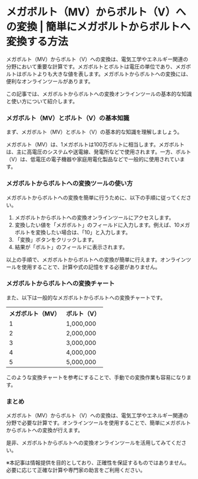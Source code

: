 メガボルト（MV）からボルト（V）への変換 | 簡単にメガボルトからボルトへ変換する方法
============================================

メガボルト（MV）からボルト（V）への変換は、電気工学やエネルギー関連の分野において重要な計算です。メガボルトとボルトは電圧の単位であり、メガボルトはボルトよりも大きな値を表します。メガボルトからボルトへの変換には、便利なオンラインツールがあります。

この記事では、メガボルトからボルトへの変換オンラインツールの基本的な知識と使い方について紹介します。

### メガボルト（MV）とボルト（V）の基本知識

まず、メガボルト（MV）とボルト（V）の基本的な知識を理解しましょう。

メガボルト（MV）は、1メガボルトは100万ボルトに相当します。メガボルトは、主に高電圧のシステムや送電線、発電所などで使用されます。一方、ボルト（V）は、低電圧の電子機器や家庭用電化製品などで一般的に使用されています。

### メガボルトからボルトへの変換ツールの使い方

メガボルトからボルトへの変換を簡単に行うために、以下の手順に従ってください。

1. メガボルトからボルトへの変換オンラインツールにアクセスします。
2. 変換したい値を「メガボルト」のフィールドに入力します。例えば、10メガボルトを変換したい場合は、「10」と入力します。
3. 「変換」ボタンをクリックします。
4. 結果が「ボルト」のフィールドに表示されます。

以上の手順で、メガボルトからボルトへの変換が簡単に行えます。オンラインツールを使用することで、計算や式の記憶をする必要がありません。

### メガボルトからボルトへの変換チャート

また、以下は一般的なメガボルトからボルトへの変換チャートです。

<table><tr><th>メガボルト（MV）</th><th>ボルト（V）</th></tr><tr><td>1</td><td>1,000,000</td></tr><tr><td>2</td><td>2,000,000</td></tr><tr><td>3</td><td>3,000,000</td></tr><tr><td>4</td><td>4,000,000</td></tr><tr><td>5</td><td>5,000,000</td></tr></table>

このような変換チャートを参考にすることで、手動での変換作業も容易になります。

### まとめ

メガボルト（MV）からボルト（V）への変換は、電気工学やエネルギー関連の分野で必要な計算です。オンラインツールを使用することで、簡単にメガボルトからボルトへの変換が行えます。

是非、メガボルトからボルトへの変換オンラインツールを活用してみてください。

※本記事は情報提供を目的としており、正確性を保証するものではありません。必要に応じて正確な計算や専門家の助言をご利用ください。